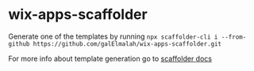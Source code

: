 # wix-apps-scaffolder
Generate one of the templates by running `npx scaffolder-cli i --from-github https://github.com/galElmalah/wix-apps-scaffolder.git`

For more info about template generation go to [scaffolder docs](https://github.com/galElmalah/scaffolder)
